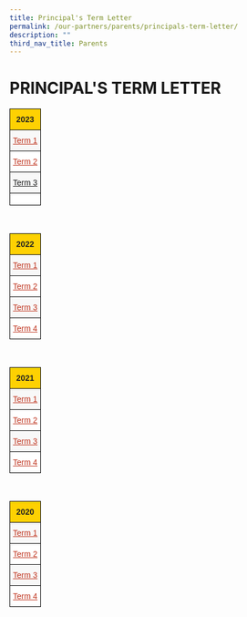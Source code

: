```yaml
---
title: Principal's Term Letter
permalink: /our-partners/parents/principals-term-letter/
description: ""
third_nav_title: Parents
---
```

# **PRINCIPAL'S TERM LETTER**

<table class="tg" style="border-collapse:collapse;border-spacing:0"><thead><tr><th style="background-color:#FED102;border-color:black;border-style:solid;border-width:1px;color:#222;font-family:Arial, sans-serif;font-size:14px;font-weight:bold;overflow:hidden;padding:10px 5px;text-align:center;vertical-align:middle;word-break:normal"><span style="color:#222;background-color:#FED102">2023</span></th></tr></thead><tbody><tr><td style="background-color:#F8F8F8;border-color:black;border-style:solid;border-width:1px;color:#BE311B;font-family:Arial, sans-serif;font-size:14px;overflow:hidden;padding:10px 5px;text-align:center;text-decoration:underline;vertical-align:top;word-break:normal"><a href="/files/Term%20Letters/2023/2023%20Term%201%20Letter.pdf"><span style="text-decoration:underline;color:#BE311B">Term 1</span></a></td></tr><tr><td style="background-color:#FFF;border-color:black;border-style:solid;border-width:1px;color:#BE311B;font-family:Arial, sans-serif;font-size:14px;overflow:hidden;padding:10px 5px;text-align:center;text-decoration:underline;vertical-align:top;word-break:normal"><a href="/files/Term%20Letters/2023/2023_Term_2_Letter.pdf"><span style="text-decoration:underline;color:#BE311B">Term 2</span><span style="color:#222;background-color:#FFF"> </span></a></td></tr><tr><td style="background-color:#F8F8F8;border-color:black;border-style:solid;border-width:1px;color:#BE311B;font-family:Arial, sans-serif;font-size:14px;overflow:hidden;padding:10px 5px;text-align:center;text-decoration:underline;vertical-align:top;word-break:normal"><a href="/files/Term%20Letters/2023/2023%20term%203%20letter_revised.pdf"> Term 3</a></td></tr><tr><td style="background-color:#FFF;border-color:black;border-style:solid;border-width:1px;color:#BE311B;font-family:Arial, sans-serif;font-size:14px;overflow:hidden;padding:10px 5px;text-align:center;text-decoration:underline;vertical-align:top;word-break:normal"></td></tr></tbody></table>

<br>

<table class="tg" style="border-collapse:collapse;border-spacing:0"><thead><tr><th style="background-color:#FED102;border-color:black;border-style:solid;border-width:1px;color:#222;font-family:Arial, sans-serif;font-size:14px;font-weight:bold;overflow:hidden;padding:10px 5px;text-align:center;vertical-align:middle;word-break:normal"><span style="color:#222;background-color:#FED102">2022</span></th></tr></thead><tbody><tr><td style="background-color:#F8F8F8;border-color:black;border-style:solid;border-width:1px;color:#BE311B;font-family:Arial, sans-serif;font-size:14px;overflow:hidden;padding:10px 5px;text-align:center;text-decoration:underline;vertical-align:top;word-break:normal"><a href="/files/Term%20Letters/2022/2022%20Term%201%20Letter.pdf"><span style="text-decoration:underline;color:#BE311B">Term 1</span></a></td></tr><tr><td style="background-color:#FFF;border-color:black;border-style:solid;border-width:1px;color:#BE311B;font-family:Arial, sans-serif;font-size:14px;overflow:hidden;padding:10px 5px;text-align:center;text-decoration:underline;vertical-align:top;word-break:normal"><a href="/files/Term%20Letters/2022/2022%20Term%202%20Letter.pdf"><span style="text-decoration:underline;color:#BE311B">Term 2</span></a><span style="color:#222;background-color:#FFF"> </span></td></tr><tr><td style="background-color:#F8F8F8;border-color:black;border-style:solid;border-width:1px;color:#BE311B;font-family:Arial, sans-serif;font-size:14px;overflow:hidden;padding:10px 5px;text-align:center;text-decoration:underline;vertical-align:top;word-break:normal"><a href="/files/Term%20Letters/2022/2022%20Term%203%20Letter.pdf"><span style="text-decoration:underline;color:#BE311B">Term 3</span></a><span style="color:#222;background-color:#F8F8F8"> </span></td></tr><tr><td style="background-color:#FFF;border-color:black;border-style:solid;border-width:1px;color:#BE311B;font-family:Arial, sans-serif;font-size:14px;overflow:hidden;padding:10px 5px;text-align:center;text-decoration:underline;vertical-align:top;word-break:normal"><a href="/files/Term%20Letters/2022/2022%20Term%204%20Letter.pdf"><span style="text-decoration:underline;color:#BE311B">Term 4</span></a></td></tr></tbody></table>

<br>

<table class="tg" style="border-collapse:collapse;border-spacing:0"><thead><tr><th style="background-color:#FED102;border-color:black;border-style:solid;border-width:1px;color:#222;font-family:Arial, sans-serif;font-size:14px;font-weight:bold;overflow:hidden;padding:10px 5px;text-align:center;vertical-align:middle;word-break:normal"><span style="color:#222;background-color:#FED102">2021</span></th></tr></thead><tbody><tr><td style="background-color:#F8F8F8;border-color:black;border-style:solid;border-width:1px;color:#BE311B;font-family:Arial, sans-serif;font-size:14px;overflow:hidden;padding:10px 5px;text-align:center;text-decoration:underline;vertical-align:top;word-break:normal"><a href="/files/Term%20Letters/2021/2021%20Term%201%20letter.pdf"><span style="text-decoration:underline;color:#BE311B">Term 1</span></a></td></tr><tr><td style="background-color:#FFF;border-color:black;border-style:solid;border-width:1px;color:#BE311B;font-family:Arial, sans-serif;font-size:14px;overflow:hidden;padding:10px 5px;text-align:center;text-decoration:underline;vertical-align:top;word-break:normal"><a href="/files/Term%20Letters/2021/Term%202%20Letter_2021.pdf"><span style="text-decoration:underline;color:#BE311B">Term 2 </span></a></td></tr><tr><td style="background-color:#F8F8F8;border-color:black;border-style:solid;border-width:1px;color:#BE311B;font-family:Arial, sans-serif;font-size:14px;overflow:hidden;padding:10px 5px;text-align:center;text-decoration:underline;vertical-align:top;word-break:normal"><a href="/files/Term%20Letters/2021/Term%203%20letter_2021.pdf"><span style="text-decoration:underline;color:#BE311B">Term 3 </span></a></td></tr><tr><td style="background-color:#FFF;border-color:black;border-style:solid;border-width:1px;color:#BE311B;font-family:Arial, sans-serif;font-size:14px;overflow:hidden;padding:10px 5px;text-align:center;text-decoration:underline;vertical-align:top;word-break:normal"><a href="/files/Term%20Letters/2021/Term%204%20Letter%202021.pdf"><span style="text-decoration:underline;color:#BE311B">Term 4 </span></a></td></tr></tbody></table>

<br> 

<table class="tg" style="border-collapse:collapse;border-spacing:0"><thead><tr><th style="background-color:#FED102;border-color:black;border-style:solid;border-width:1px;color:#222;font-family:Arial, sans-serif;font-size:14px;font-weight:bold;overflow:hidden;padding:10px 5px;text-align:center;vertical-align:top;word-break:normal">2020</th></tr></thead><tbody><tr><td style="background-color:#F8F8F8;border-color:black;border-style:solid;border-width:1px;color:#BE311B;font-family:Arial, sans-serif;font-size:14px;overflow:hidden;padding:10px 5px;text-align:center;text-decoration:underline;vertical-align:top;word-break:normal"><a href="/files/Term%20Letters/2020/Term%201%20letter_2020.pdf"><span style="text-decoration:underline;color:#BE311B">Term 1</span></a></td></tr><tr><td style="background-color:#FFF;border-color:black;border-style:solid;border-width:1px;color:#BE311B;font-family:Arial, sans-serif;font-size:14px;overflow:hidden;padding:10px 5px;text-align:center;text-decoration:underline;vertical-align:top;word-break:normal"><a href="/files/Term%20Letters/2020/Term%202%20letter_2020.pdf"><span style="text-decoration:underline;color:#BE311B">Term 2</span></a><span style="color:#222;background-color:#FFF"> </span></td></tr><tr><td style="background-color:#F8F8F8;border-color:black;border-style:solid;border-width:1px;color:#BE311B;font-family:Arial, sans-serif;font-size:14px;overflow:hidden;padding:10px 5px;text-align:center;text-decoration:underline;vertical-align:top;word-break:normal"><a href="/files/Term%20Letters/2020/Term%203%20letter_2020.pdf"><span style="text-decoration:underline;color:#BE311B">Term 3</span></a></td></tr><tr><td style="background-color:#FFF;border-color:black;border-style:solid;border-width:1px;color:#BE311B;font-family:Arial, sans-serif;font-size:14px;overflow:hidden;padding:10px 5px;text-align:center;text-decoration:underline;vertical-align:top;word-break:normal"><a href="/files/Term%20Letters/2020/Term%204%20letter_2020.pdf"><span style="text-decoration:underline;color:#BE311B">Term 4</span></a><span style="color:#222;background-color:#FFF"> </span></td></tr></tbody></table>